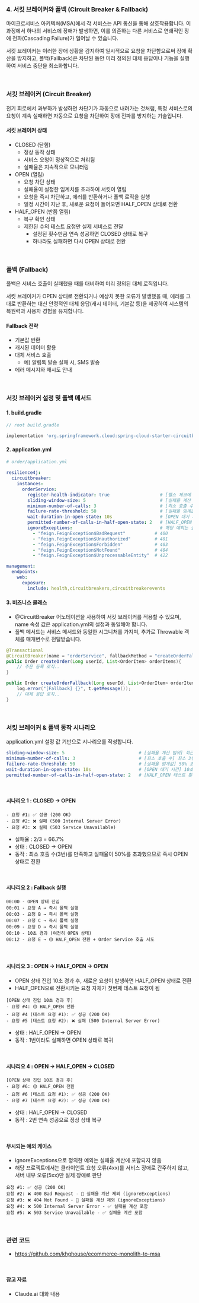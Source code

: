 ### 4. 서킷 브레이커와 폴백 (Circuit Breaker & Fallback)

마이크로서비스 아키텍처(MSA)에서 각 서비스는 API 통신을 통해 상호작용합니다. 이 과정에서 하나의 서비스에 장애가 발생하면, 이를 의존하는 다른 서비스로 연쇄적인 장애 전파(Cascading Failure)가 일어날 수 있습니다.

서킷 브레이커는 이러한 장애 상황을 감지하여 일시적으로 요청을 차단함으로써 장애 확산을 방지하고, 폴백(Fallback)은 차단된 동안 미리 정의된 대체 응답이나 기능을 실행하여 서비스 중단을 최소화합니다.

<br />

### 서킷 브레이커 (Circuit Breaker)

전기 회로에서 과부하가 발생하면 차단기가 자동으로 내려가는 것처럼, 특정 서비스로의 요청이 계속 실패하면 자동으로 요청을 차단하여 장애 전파를 방지하는 기술입니다.

#### 서킷 브레이커 상태
- CLOSED (닫힘)
  - 정상 동작 상태
  - 서비스 요청이 정상적으로 처리됨
  - 실패율은 지속적으로 모니터링
- OPEN (열림)
  - 요청 차단 상태
  - 실패율이 설정한 임계치를 초과하여 서킷이 열림
  - 요청을 즉시 차단하고, 에러를 반환하거나 폴백 로직을 실행
  - 일정 시간이 지난 후, 새로운 요청이 들어오면 HALF_OPEN 상태로 전환
- HALF_OPEN (반쯤 열림)
  - 복구 확인 상태
  - 제한된 수의 테스트 요청만 실제 서비스로 전달
    - 설정된 횟수만큼 연속 성공하면 CLOSED 상태로 복구
    - 하나라도 실패하면 다시 OPEN 상태로 전환

<br />

### 폴백 (Fallback)

폴백은 서비스 호출이 실패했을 때를 대비하여 미리 정의된 대체 로직입니다.

서킷 브레이커가 OPEN 상태로 전환되거나 예상치 못한 오류가 발생했을 때, 에러를 그대로 반환하는 대신 안정적인 대체 응답(캐시 데이터, 기본값 등)을 제공하여 시스템의 복원력과 사용자 경험을 유지합니다.

#### Fallback 전략
- 기본값 반환
- 캐시된 데이터 활용
- 대체 서비스 호출
  - 예) 알림톡 발송 실패 시, SMS 발송
- 에러 메시지와 재시도 안내

<br />

### 서킷 브레이커 설정 및 폴백 메서드

#### 1. build.gradle

```groovy
// root build.gradle

implementation 'org.springframework.cloud:spring-cloud-starter-circuitbreaker-resilience4j' // 추가
```

#### 2. application.yml

```yaml
# order/application.yml

resilience4j:
  circuitbreaker:
    instances:
      orderService:
        register-health-indicator: true                   # [헬스 체크에 포함] /actuator/health에서 상태 확인 가능
        sliding-window-size: 5                            # [실패율 계산 범위] 최근 5번 호출로 실패율 계산
        minimum-number-of-calls: 3                        # [최소 호출 수] 최소 3번 호출해야 실패율 계산 시작
        failure-rate-threshold: 50                        # [실패율 임계값] 50% 초과시 OPEN 전환
        wait-duration-in-open-state: 10s                  # [OPEN 대기 시간] 10초 후, 요청을 받을 경우 HALF_OPEN 전환
        permitted-number-of-calls-in-half-open-state: 2   # [HALF_OPEN 테스트 횟수] 2번 연속 성공하면 CLOSED 전환
        ignoreExceptions:                                 # 해당 예외는 실패율 계산에 카운팅 되지 않음
          - "feign.FeignException$BadRequest"           # 400
          - "feign.FeignException$Unauthorized"         # 401
          - "feign.FeignException$Forbidden"            # 403
          - "feign.FeignException$NotFound"             # 404
          - "feign.FeignException$UnprocessableEntity"  # 422

management:
  endpoints:
    web:
      exposure:
        include: health,circuitbreakers,circuitbreakerevents
```

#### 3. 비즈니스 클래스

- @CircuitBreaker 어노테이션을 사용하여 서킷 브레이커를 적용할 수 있으며, name 속성 값은 application.yml의 설정과 동일해야 합니다.
- 폴백 메서드는 서비스 메서드와 동일한 시그니처를 가지며, 추가로 Throwable 객체를 매개변수로 전달받습니다.

```java
@Transactional
@CircuitBreaker(name = "orderService", fallbackMethod = "createOrderFallback") // 추가
public Order createOrder(Long userId, List<OrderItem> orderItems){
    // 주문 등록 로직..
}

public Order createOrderFallback(Long userId, List<OrderItem> orderItems, Throwable t) {
    log.error("[Fallback] {}", t.getMessage());
    // 대체 응답 로직..
}
```

<br />

### 서킷 브레이커 & 폴백 동작 시나리오

application.yml 설정 값 기반으로 시나리오를 작성합니다.

```yaml
sliding-window-size: 5                            # [실패율 계산 범위] 최근 5번 호출로 실패율 계산
minimum-number-of-calls: 3                        # [최소 호출 수] 최소 3번 호출해야 실패율 계산 시작
failure-rate-threshold: 50                        # [실패율 임계값] 50% 초과시 OPEN 전환
wait-duration-in-open-state: 10s                  # [OPEN 대기 시간] 10초 후, 요청을 받을 경우 HALF_OPEN 전환
permitted-number-of-calls-in-half-open-state: 2   # [HALF_OPEN 테스트 횟수] 2번 연속 성공하면 CLOSED 전환
```

<br />

#### 시나리오 1 : CLOSED -> OPEN

```text
- 요청 #1: ✅ 성공 (200 OK)
- 요청 #2: ❌ 실패 (500 Internal Server Error)
- 요청 #3: ❌ 실패 (503 Service Unavailable)
```
- 실패율 : 2/3 = 66.7%
- 상태 : CLOSED -> OPEN
- 동작 : 최소 호출 수(3번)를 만족하고 실패율이 50%를 초과했으므로 즉시 OPEN 상태로 전환

<br />

#### 시나리오 2 : Fallback 실행

```text
00:00 - OPEN 상태 진입
00:01 - 요청 A → 즉시 폴백 실행
00:03 - 요청 B → 즉시 폴백 실행  
00:07 - 요청 C → 즉시 폴백 실행
00:09 - 요청 D → 즉시 폴백 실행
00:10 - 10초 경과 (여전히 OPEN 상태)
00:12 - 요청 E → 🟡 HALF_OPEN 전환 + Order Service 호출 시도
```

<br />

#### 시나리오 3 : OPEN -> HALF_OPEN -> OPEN

- OPEN 상태 진입 10초 경과 후, 새로운 요청이 발생하면 HALF_OPEN 상태로 전환
- HALF_OPEN으로 전환시키는 요청 자체가 첫번째 테스트 요청이 됨

```text
[OPEN 상태 진입 10초 경과 후]
- 요청 #4: 🟡 HALF_OPEN 전환
- 요청 #4 (테스트 요청 #1): ✅ 성공 (200 OK)
- 요청 #5 (테스트 요청 #2): ❌ 실패 (500 Internal Server Error)
```
- 상태 : HALF_OPEN -> OPEN
- 동작 : 1번이라도 실패하면 OPEN 상태로 복귀

<br />

#### 시나리오 4 : OPEN -> HALF_OPEN -> CLOSED

```text
[OPEN 상태 진입 10초 경과 후]
- 요청 #6: 🟡 HALF_OPEN 전환
- 요청 #6 (테스트 요청 #1): ✅ 성공 (200 OK)
- 요청 #7 (테스트 요청 #2): ✅ 성공 (200 OK)
```
- 상태 : HALF_OPEN -> CLOSED
- 동작 : 2번 연속 성공으로 정상 상태 복구

<br />

#### 무시되는 예외 케이스

- ignoreExceptions으로 정의한 예외는 실패율 계산에 포함되지 않음
- 해당 프로젝트에서는 클라이언트 요청 오류(4xx)를 서비스 장애로 간주하지 않고, 서버 내부 오류(5xx)만 실제 장애로 판단

```text
요청 #1: ✅ 성공 (200 OK)
요청 #2: ❌ 400 Bad Request - 🚫 실패율 계산 제외 (ignoreExceptions)
요청 #3: ❌ 404 Not Found - 🚫 실패율 계산 제외 (ignoreExceptions)
요청 #4: ❌ 500 Internal Server Error - ✅ 실패율 계산 포함
요청 #5: ❌ 503 Service Unavailable - ✅ 실패율 계산 포함
```

<br />

### 관련 코드

- https://github.com/khghouse/ecommerce-monolith-to-msa

<br />

#### 참고 자료

- Claude.ai 대화 내용